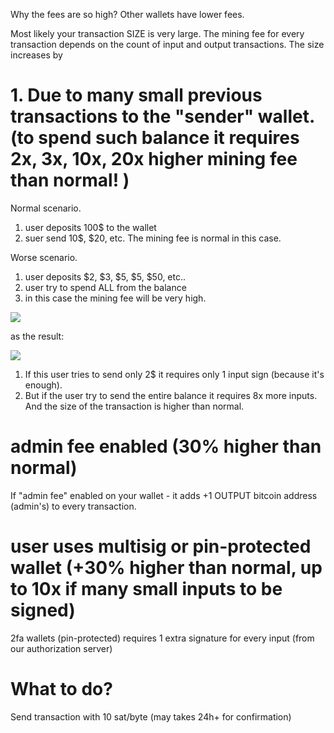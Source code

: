 Why the fees are so high? Other wallets have lower fees. 

Most likely your transaction SIZE is very large. The mining fee for every transaction depends on the count of input and output transactions. The size increases by 

# 1. Due to many small previous transactions to the "sender" wallet. (to spend such balance it requires 2x, 3x, 10x, 20x higher mining fee than normal! )

Normal scenario. 
1. user deposits 100$ to the wallet
2. suer send 10$, $20, etc. The mining fee is normal in this case.

Worse scenario. 
1. user deposits $2, $3, $5, $5, $50, etc.. 
2. user try to spend ALL from the balance
3. in this case the mining fee will be very high. 

![](https://screenshots.wpmix.net/chrome_BYWhxQItdpLJ5HTgO0DVZmiIg03erglq.png)

as the result: 

![](https://screenshots.wpmix.net/chrome_TwlnyfYU99U3i6vNQd3ioJDMG7AAvk9a.jpg) 

1. If this user tries to send only 2$ it requires only 1 input sign (because it's enough). 
2. But if the user try to send the entire balance it requires 8x more inputs. And the size of the transaction is higher than normal. 

# admin fee enabled (30% higher than normal)
If "admin fee" enabled on your wallet - it adds +1 OUTPUT bitcoin address (admin's) to every transaction. 

# user uses multisig or pin-protected wallet (+30% higher than normal, up to 10x if many small inputs to be signed)
2fa wallets (pin-protected) requires 1 extra signature for every input (from our authorization server) 


# What to do? 
Send transaction with 10 sat/byte (may takes 24h+ for confirmation)

